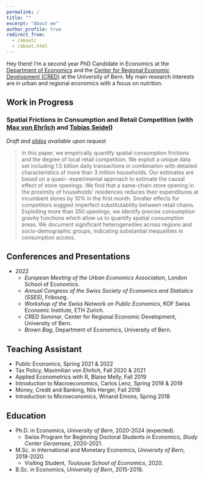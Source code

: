 ```yaml
---
permalink: /
title: ""
excerpt: "About me"
author_profile: true
redirect_from: 
  - /about/
  - /about.html
---
```


Hey there! I’m a second year PhD Candidate in Economics at the <a href="https://www.vwi.unibe.ch/index_eng.html">Department of Economics</a> and the <a href="https://www.cred.unibe.ch/index_eng.html">Center for Regional Economic Development (CRED)</a>  at the University of Bern. My main research interests are in urban and regional economics with a focus on nutrition.


## Work in Progress
### Spatial Frictions in Consumption and Retail Competition (with <a href="https://maxvehrlich.ch/">Max von Ehrlich</a> and <a href="https://sites.google.com/site/tobiasseideluni/home-1">Tobias Seidel</a>)
*Draft and <a href="https://drive.protonmail.com/urls/S11W8JP4P0#VeX1nIa5gkL1">slides</a> available upon request*

<blockquote>
  <p>
    In this paper, we empirically quantify spatial consumption frictions and the degree of local retail competition. We exploit a unique data set including 1.5 billion daily transactions in combination with detailed characteristics of more than 3 million households. Our estimates are based on a quasi--experimental approach to estimate the causal effect of store openings. 
    We find that a same-chain store opening in the proximity of households' residences reduces their expenditures at incumbent stores by 10% in the first month. Smaller effects for competitors suggest imperfect substitutability between retail chains. Exploiting more than 350 openings, we identify precise consumption gravity functions which allow us to quantify spatial consumption areas. We document significant heterogeneities across regions and socio-demographic groups, indicating substantial inequalities in consumption access.
  </p>
</blockquote>

## Conferences and Presentations
* 2022
     * *European Meeting of the Urban Economics Association*, London School of Economics.
     * *Annual Congress of the Swiss Society of Economics and Statistics (SSES)*, Fribourg.
     * *Workshop of the Swiss Network on Public Economics*, KOF Swiss Economic Institute, ETH Zurich. 
     * *CRED Seminar*, Center for Regional Economic Development, University of Bern. 
     * *Brown Bag*, Department of Economics, University of Bern.

## Teaching Assistant
* Public Economics, Spring 2021 & 2022
* Tax Policy, Maximilian von Ehrlich, Fall 2020 & 2021
* Applied Econometrics with R, Blaise Melly, Fall 2019
* Introduction to Macroeconomics, Carlos Lenz, Spring 2018 & 2019
* Money, Credit and Banking, Nils Herger, Fall 2018
* Introduction to Microeconomics, Winand Emons, Spring 2018

## Education
* Ph.D. in Economics, *University of Bern*, 2020-2024 (expected).
  * Swiss Program for Beginning Doctoral Students in Economics, *Study Center Gerzensee*, 2020-2021.
* M.Sc. in International and Monetary Economics, *University of Bern*, 2018-2020.
  * Visiting Student, *Toulouse School of Economics*, 2020.
* B.Sc. in Economics, *University of Bern*, 2015-2018.



